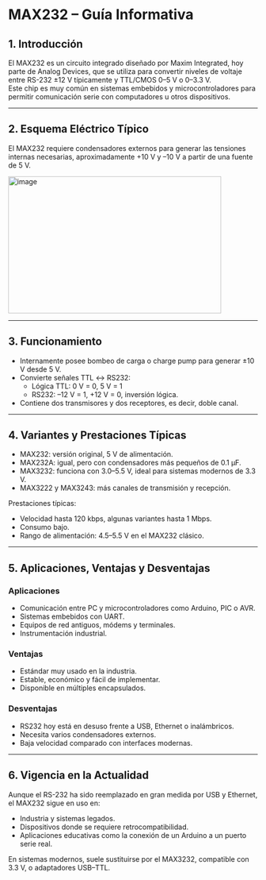 # MAX232 – Guía Informativa

## 1. Introducción
El MAX232 es un circuito integrado diseñado por Maxim Integrated, hoy parte de Analog Devices, que se utiliza para convertir niveles de voltaje entre RS-232 ±12 V típicamente y TTL/CMOS 0–5 V o 0–3.3 V.  
Este chip es muy común en sistemas embebidos y microcontroladores para permitir comunicación serie con computadores u otros dispositivos.

---

## 2. Esquema Eléctrico Típico
El MAX232 requiere condensadores externos para generar las tensiones internas necesarias, aproximadamente +10 V y –10 V a partir de una fuente de 5 V.  

<img width="430" height="276" alt="image" src="https://github.com/user-attachments/assets/92ac5103-98d3-4c12-a859-f89acf0b281c" />

---

## 3. Funcionamiento
- Internamente posee bombeo de carga o charge pump para generar ±10 V desde 5 V.  
- Convierte señales TTL ↔ RS232:  
  - Lógica TTL: 0 V = 0, 5 V = 1  
  - RS232: –12 V = 1, +12 V = 0, inversión lógica.  
- Contiene dos transmisores y dos receptores, es decir, doble canal.  

---

## 4. Variantes y Prestaciones Típicas
- MAX232: versión original, 5 V de alimentación.  
- MAX232A: igual, pero con condensadores más pequeños de 0.1 µF.  
- MAX3232: funciona con 3.0–5.5 V, ideal para sistemas modernos de 3.3 V.  
- MAX3222 y MAX3243: más canales de transmisión y recepción.  

Prestaciones típicas:  
- Velocidad hasta 120 kbps, algunas variantes hasta 1 Mbps.  
- Consumo bajo.  
- Rango de alimentación: 4.5–5.5 V en el MAX232 clásico.  

---

## 5. Aplicaciones, Ventajas y Desventajas

### Aplicaciones
- Comunicación entre PC y microcontroladores como Arduino, PIC o AVR.  
- Sistemas embebidos con UART.  
- Equipos de red antiguos, módems y terminales.  
- Instrumentación industrial.  

### Ventajas
- Estándar muy usado en la industria.  
- Estable, económico y fácil de implementar.  
- Disponible en múltiples encapsulados.  

### Desventajas
- RS232 hoy está en desuso frente a USB, Ethernet o inalámbricos.  
- Necesita varios condensadores externos.  
- Baja velocidad comparado con interfaces modernas.  

---

## 6. Vigencia en la Actualidad
Aunque el RS-232 ha sido reemplazado en gran medida por USB y Ethernet, el MAX232 sigue en uso en:  
- Industria y sistemas legados.  
- Dispositivos donde se requiere retrocompatibilidad.  
- Aplicaciones educativas como la conexión de un Arduino a un puerto serie real.  

En sistemas modernos, suele sustituirse por el MAX3232, compatible con 3.3 V, o adaptadores USB–TTL.
